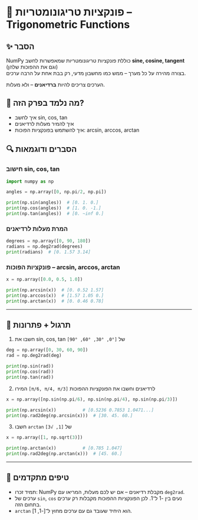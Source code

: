 # 📘 פונקציות טריגונומטריות – Trigonometric Functions

## ✨ הסבר

NumPy כוללת פונקציות טריגונומטריות שמאפשרות לחשב **sine, cosine, tangent** (וגם את ההפוכות שלהן)  
בצורה מהירה על כל מערך – ממש כמו מחשבון מדעי, רק בבת אחת על הרבה ערכים.

הערכים צריכים להיות **ברדיאנים** – ולא מעלות.

## 🧠 מה נלמד בפרק הזה?
- איך לחשב sin, cos, tan
- איך להמיר מעלות לרדיאנים
- איך להשתמש בפונקציות הפוכות: arcsin, arccos, arctan

## 🔍 הסברים ודוגמאות

### חישוב sin, cos, tan
```python
import numpy as np

angles = np.array([0, np.pi/2, np.pi])

print(np.sin(angles))  # [0. 1. 0.]
print(np.cos(angles))  # [1. 0. -1.]
print(np.tan(angles))  # [0. ~inf 0.]
```

### המרת מעלות לרדיאנים
```python
degrees = np.array([0, 90, 180])
radians = np.deg2rad(degrees)
print(radians)  # [0. 1.57 3.14]
```

### פונקציות הפוכות – arcsin, arccos, arctan
```python
x = np.array([0.0, 0.5, 1.0])

print(np.arcsin(x))  # [0. 0.52 1.57]
print(np.arccos(x))  # [1.57 1.05 0.]
print(np.arctan(x))  # [0. 0.46 0.78]
```

---

## 🧪 תרגול + פתרונות

1. חשבו את sin, cos, tan של `[0°, 30°, 60°, 90°]`
```python
deg = np.array([0, 30, 60, 90])
rad = np.deg2rad(deg)

print(np.sin(rad))
print(np.cos(rad))
print(np.tan(rad))
```

2. המירו `[π/6, π/4, π/3]` לרדיאנים וחשבו את הפונקציות ההפוכות
```python
x = np.array([np.sin(np.pi/6), np.sin(np.pi/4), np.sin(np.pi/3)])

print(np.arcsin(x))          # [0.5236 0.7853 1.0471...]
print(np.rad2deg(np.arcsin(x)))  # [30. 45. 60.]
```

3. חשבו `arctan` של `[1, √3]`
```python
x = np.array([1, np.sqrt(3)])

print(np.arctan(x))          # [0.785 1.047]
print(np.rad2deg(np.arctan(x)))  # [45. 60.]
```

---

## 💬 טיפים מתקדמים

* תמיד זכרו: NumPy מקבלת רדיאנים – אם יש לכם מעלות, המריאו עם `deg2rad`.
* ערכים של `sin`, `cos` נעים בין -1 ל־1. לכן הפונקציות ההפוכות מקבלות רק ערכים בתחום הזה.
* `arctan` הוא היחיד שעובד גם עם ערכים מחוץ ל־[-1, 1].


